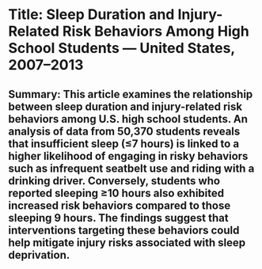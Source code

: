 # Title: Sleep Duration and Injury-Related Risk Behaviors Among High School Students — United States, 2007–2013

## Summary: This article examines the relationship between sleep duration and injury-related risk behaviors among U.S. high school students. An analysis of data from 50,370 students reveals that insufficient sleep (≤7 hours) is linked to a higher likelihood of engaging in risky behaviors such as infrequent seatbelt use and riding with a drinking driver. Conversely, students who reported sleeping ≥10 hours also exhibited increased risk behaviors compared to those sleeping 9 hours. The findings suggest that interventions targeting these behaviors could help mitigate injury risks associated with sleep deprivation.